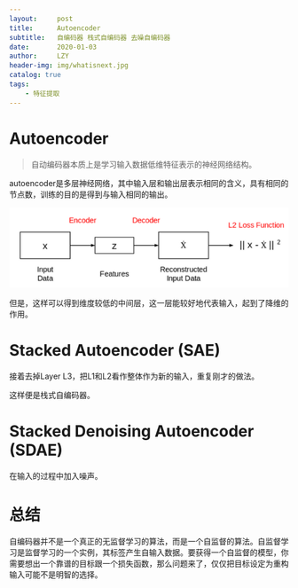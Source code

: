```yaml
---
layout:     post
title:      Autoencoder
subtitle:   自编码器 栈式自编码器 去噪自编码器
date:       2020-01-03
author:     LZY
header-img: img/whatisnext.jpg
catalog: true
tags:
    - 特征提取
---
```


# Autoencoder

> 自动编码器本质上是学习输入数据低维特征表示的神经网络结构。

autoencoder是多层神经网络，其中输入层和输出层表示相同的含义，具有相同的节点数，训练的目的是得到与输入相同的输出。

![](/img/22619e9c.png)

但是，这样可以得到维度较低的中间层，这一层能较好地代表输入，起到了降维的作用。

# Stacked Autoencoder (SAE)

接着去掉Layer L3，把L1和L2看作整体作为新的输入，重复刚才的做法。

这样便是栈式自编码器。

# Stacked Denoising Autoencoder (SDAE)

在输入的过程中加入噪声。


# 总结

自编码器并不是一个真正的无监督学习的算法，而是一个自监督的算法。自监督学习是监督学习的一个实例，其标签产生自输入数据。要获得一个自监督的模型，你需要想出一个靠谱的目标跟一个损失函数，那么问题来了，仅仅把目标设定为重构输入可能不是明智的选择。
